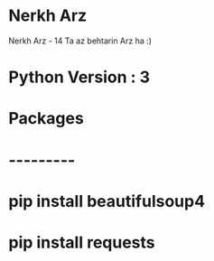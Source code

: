 # Nerkh Arz

Nerkh Arz - 14 Ta az behtarin Arz ha :)

# Python Version : 3
# Packages 
# ---------
#   pip install beautifulsoup4
#   pip install requests
